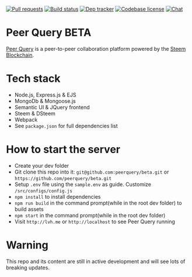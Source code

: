 [![Pull requests](https://img.shields.io/badge/PRs-Welcome-brightgreen.svg)](https://github.com/peerquery/beta/pulls)
[![Build status](https://travis-ci.org/peerquery/beta.svg?branch=master)](https://travis-ci.org/peerquery/beta)
[![Dep tracker](https://david-dm.org/peerquery/beta.svg)](https://david-dm.org/peerquery/beta)
[![Codebase license](https://img.shields.io/badge/License-MIT-blue.svg)](https://github.com/peerquery/beta/blob/master/LICENSE)
[![Chat](https://img.shields.io/badge/Chat-Discord-ff69b4.svg)](https://discord.gg/rz9GwAa)

# Peer Query BETA

[Peer Query](https://www.peerquery.com) is a peer-to-peer collaboration platform powered by the [Steem Blockchain](https://steem.io).

# Tech stack

-   Node.js, Express.js & EJS
-   MongoDb & Mongoose.js
-   Semantic UI & JQuery frontend
-   Steem & DSteem
-   Webpack
-   See `package.json` for full dependencies list

# How to start the server

-   Create your dev folder
-   Git clone this repo into it: `git@github.com:peerquery/beta.git` or `https://github.com/peerquery/beta.git`
-   Setup `.env` file using the `sample.env` as guide. Customize `/src/configs/config.js`
-   `npm install` to install dependencies
-   `npm run build` in the command prompt(while in the root dev folder) to build assets
-   `npm start` in the command prompt(while in the root dev folder)
-   Visit `http://lvh.me` or `http://localhost` to see Peer Query running

# Warning

This repo and its content are still in active development and will see lots of breaking updates.
